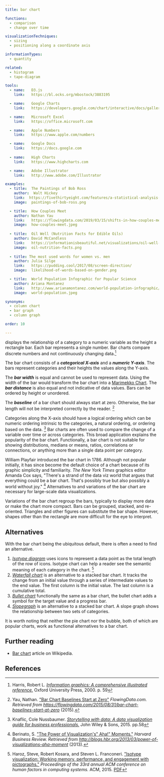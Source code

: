 ```yaml
---
title: bar chart

functions:
  - comparison
  - change over time

visualizationTechniques:
  - sizing
  - positioning along a coordinate axis

informationTypes:
  - quantity

related:
  - histogram
  - tape-diagram

tools:
  - name:   D3.js
    link:   https://bl.ocks.org/mbostock/3883195

  - name:   Google Charts
    link:   https://developers.google.com/chart/interactive/docs/gallery/barchart

  - name:   Microsoft Excel
    link:   https://office.microsoft.com

  - name:   Apple Numbers
    link:   https://www.apple.com/numbers

  - name:   Google Docs
    link:   https://docs.google.com
    
  - name:   High Charts
    link:   https://www.highcharts.com

  - name:   Adobe Illustrator
    link:   http://www.adobe.com/Illustrator

examples:  
  - title:  The Paintings of Bob Ross
    author:  Walt Hickey
    link:  https://fivethirtyeight.com/features/a-statistical-analysis-of-the-work-of-bob-ross/
    image:  paintings-of-bob-ross.png

  - title:  How Couples Meet
    author: Nathan Yau
    link:   https://flowingdata.com/2019/03/15/shifts-in-how-couples-meet-online-takes-the-top-spot/
    image:  how-couples-meet.jpeg
 
  - title:  Oil Well (Nutrition Facts for Edible Oils)
    author: David McCandless
    link:   https://informationisbeautiful.net/visualizations/oil-well-every-cooking-oil-compared/
    image:  oil-nutrition-facts.png
    
  - title: The most used words for women vs. men
    author: Julia Silge
    link:   https://pudding.cool/2017/08/screen-direction/
    image:  likelihood-of-words-based-on-gender.png

  - title:  World Population Infographic for Popular Science
    author: Ariana Montanez
    link:   http://www.arianamontanez.com/world-population-infographic/
    image:  world-population.jpeg

synonyms:
  - column chart
  - bar graph
  - column graph

order: 10

---
```


displays the relationship of a category to a numeric variable as the height a rectangle bar.  Each bar represents a single number. Bar charts compare discrete numbers and not continuously changing data.[^harris]

<!--more-->

The bar chart consists of a ***categorical X-axis*** and a ***numeric Y-axis***. The bars represent categories and their heights the values along the Y-axis. 

The ***bar width*** is equal and cannot be used to represent data. Using the width of the bar would transform the bar chart into a [Marimekko Chart](/marimekko-chart). The ***bar distance*** is also equal and not indicative of data values. Bars can be ordered by height or unordered.

The ***baseline*** of a bar chart should always start at zero. Otherwise, the bar length will not be interpreted correctly by the reader. [^yau]

Categories along the X-axis should have a logical ordering which can be numeric ordering intrinsic to the categories, a natural ordering, or ordering based on the data. [^knaflic] Bar charts are often used to compare the change of a variable over time or across categories. This broad application explains the popularity of the bar chart. Functionally, a bar chart is not suitable for showing distributions, medians or means, ratios, correlations or connections, or anything more than a single data point per category. 


William Playfair introduced the bar chart in 1786. Although not popular initially, it has since become the default choice of a chart because of its graphic simplicity and familiarity. *The New York Times* graphics editor Amanda Cox says, "There's a strand of the data viz world that argues that everything could be a bar chart. That's possibly true but also possibly a world without joy." [^beniato] Alternatives to and variations of the bar chart are necessary for large-scale data visualizations.

<!-- from variations -->
Variations of the bar chart regroup the bars, typically to display more data or make the chart more compact. Bars can be grouped, stacked, and re-oriented. Triangles and other figures can substitute the bar shape. However, shapes other than the rectangle are more difficult for the eye to interpret.


## Alternatives

With the bar chart being the ubiquitous default, there is often a need to find an alternative. 

1. [*Isotype diagram*](/isotype-diagram) uses icons to represent a data point as the total length of the row of icons. Isotype chart can help a reader see the semantic meaning of each category in the chart. [^haroz]
2. [*Waterfall chart*](/waterfall-chart) is an alternative to a stacked bar chart. It tracks the change from an initial value through a series of intermediate values to the end value. The first column is the initial value. The last column is a cumulative total.
3. [*Bullet chart*](/bullet-chart) functionally the same as a bar chart, the bullet chart adds a symbol for the target value and a progress bar.
4. [*Slopegraph*](/slopegraph) is an alternative to a stacked bar chart. A slope graph shows the relationship between two sets of categories.

It is worth noting that neither the pie chart nor the bubble, both of which are popular charts, work as functional alternatives to a bar chart.

## Further reading
- [Bar chart](https://en.wikipedia.org/wiki/Bar_chart) article on Wikipedia.

## References
[^harris]: Harris, Robert L. [*Information graphics: A comprehensive illustrated reference.*](https://books.google.com/books?hl=en&lr=&id=qusmDAAAQBAJ) Oxford University Press, 2000. p. 59
[^yau]: Yau, Nathan. ["Bar Chart Baselines Start at Zero"](https://flowingdata.com/2015/08/31/bar-chart-baselines-start-at-zero/) *FlowingData.com. Retrieved from https://flowingdata.com/2015/08/31/bar-chart-baselines-start-at-zero* (2015).
[^knaflic]: Knaflic, Cole Nussbaumer. [*Storytelling with data: A data visualization guide for business professionals.*](https://books.google.com/books?id=IheRCgAAQBAJ) John Wiley & Sons, 2015. pp.58 
[^beniato]: Berinato, S. ["The Power of Visualization's" Aha!" Moments."](https://hbr.org/2013/03/power-of-visualizations-aha-moment) *Harvard Business Review. Retrieved from http://blogs.hbr.org/2013/03/power-of-visualizations-aha-moment* (2013). 
[^haroz]: Haroz, Steve, Robert Kosara, and Steven L. Franconeri. ["Isotype visualization: Working memory, performance, and engagement with pictographs."](https://doi.org/10.1145/2702123.2702275) *Proceedings of the 33rd annual ACM conference on human factors in computing systems.* ACM, 2015. [PDF](http://steveharoz.com/research/isotype/ISOTYPE_Visualization_CHI2015_Haroz_Kosara_Franconeri.pdf)

